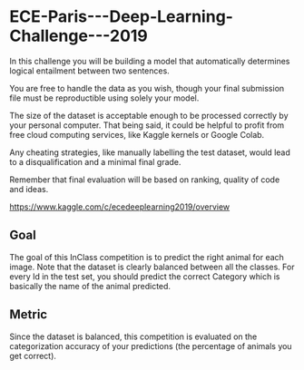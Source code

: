 # ECE-Paris---Deep-Learning-Challenge---2019

In this challenge you will be building a model that automatically determines logical entailment between two sentences.

You are free to handle the data as you wish, though your final submission file must be reproductible using solely your model.

The size of the dataset is acceptable enough to be processed correctly by your personal computer. That being said, it could be helpful to profit from free cloud computing services, like Kaggle kernels or Google Colab.

Any cheating strategies, like manually labelling the test dataset, would lead to a disqualification and a minimal final grade.

Remember that final evaluation will be based on ranking, quality of code and ideas.

https://www.kaggle.com/c/ecedeeplearning2019/overview


## Goal
The goal of this InClass competition is to predict the right animal for each image. Note that the dataset is clearly balanced between all the classes. For every Id in the test set, you should predict the correct Category which is basically the name of the animal predicted.

## Metric
Since the dataset is balanced, this competition is evaluated on the categorization accuracy of your predictions (the percentage of animals you get correct).

